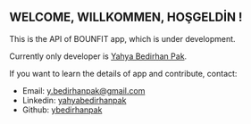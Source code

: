 ## WELCOME, WILLKOMMEN, HOŞGELDİN !
This is the API of BOUNFIT app, which is under development. 

Currently only developer is [Yahya Bedirhan Pak](https://github.com/ybedirhanpak).

If you want to learn the details of app and contribute, contact:
* Email: y.bedirhanpak@gmail.com
* Linkedin: [yahyabedirhanpak](https://www.linkedin.com/in/yahyabedirhanpak/)
* Github: [ybedirhanpak](https://github.com/ybedirhanpak)
